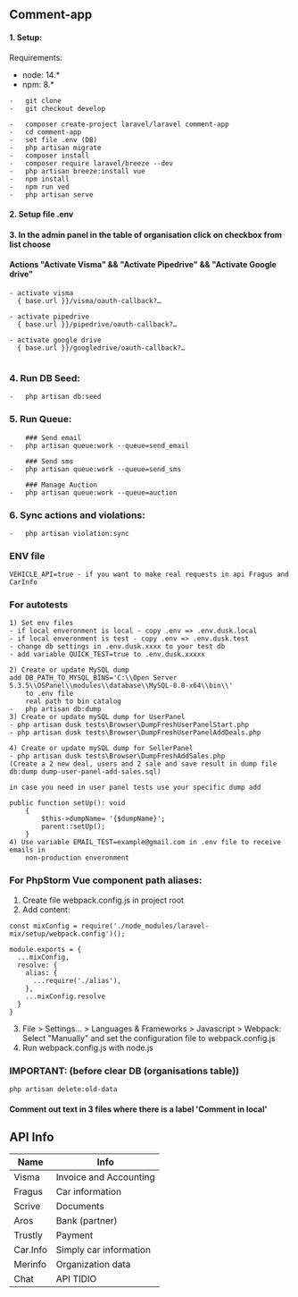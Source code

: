 ## Comment-app
#### 1. Setup:
Requirements:
* node: 14.*
* npm: 8.*
```
-	git clone
-	git checkout develop

-	composer create-project laravel/laravel comment-app
-	cd comment-app
-	set file .env (DB)
-	php artisan migrate
-   composer install
-   composer require laravel/breeze --dev
-	php artisan breeze:install vue
-   npm install
-   npm run ved
-   php artisan serve
```

#### 2. Setup file .env

#### 3. In the admin panel in the table of organisation click on checkbox from list choose 
####    Actions "Activate Visma" && "Activate Pipedrive" && "Activate Google drive"  

```
- activate visma
  { base.url }}/visma/oauth-callback?…

- activate pipedrive
  { base.url }}/pipedrive/oauth-callback?…

- activate google drive
  { base.url }}/googledrive/oauth-callback?… 
 
```


### 4. Run DB Seed:
```
-	php artisan db:seed
```

### 5. Run Queue:
```
    ### Send email
-	php artisan queue:work --queue=send_email

    ### Send sms
-   php artisan queue:work --queue=send_sms

    ### Manage Auction
-   php artisan queue:work --queue=auction

```

### 6. Sync actions and violations:
```
-	php artisan violation:sync
```

### ENV file
```
VEHICLE_API=true - if you want to make real requests in api Fragus and CarInfo
```

### For autotests
```
1) Set env files
- if local enveronment is local - copy .env => .env.dusk.local
- if local enveronment is test - copy .env => .env.dusk.test
- change db settings in .env.dusk.xxxx to your test db
- add variable QUICK_TEST=true to .env.dusk.xxxxx

2) Create or update MySQL dump
add DB_PATH_TO_MYSQL_BINS='C:\\Open Server 5.3.5\\OSPanel\\modules\\database\\MySQL-8.0-x64\\bin\\'
    to .env file
    real path to bin catalog
-   php artisan db:dump
3) Create or update mySQL dump for UserPanel  
- php artisan dusk tests\Browser\DumpFreshUserPanelStart.php
- php artisan dusk tests\Browser\DumpFreshUserPanelAddDeals.php

4) Create or update mySQL dump for SellerPanel  
- php artisan dusk tests\Browser\DumpFreshAddSales.php 
(Create a 2 new deal, users and 2 sale and save result in dump file db:dump dump-user-panel-add-sales.sql)

in case you need in user panel tests use your specific dump add

public function setUp(): void
    {
        $this->dumpName= '{$dumpName}';
        parent::setUp();
    }
4) Use variable EMAIL_TEST=example@gmail.com in .env file to receive emails in 
    non-production enveronment 
```

### For PhpStorm Vue component path aliases:
1) Create file webpack.config.js in project root
2) Add content:
```
const mixConfig = require('./node_modules/laravel-mix/setup/webpack.config')();

module.exports = {
  ...mixConfig,
  resolve: {
    alias: {
      ...require('./alias'),
    },
    ...mixConfig.resolve
  }
}
```
3) File > Settings... > Languages & Frameworks > Javascript > Webpack: 
   Select "Manually" and set the configuration file to webpack.config.js
4) Run webpack.config.js with node.js

### IMPORTANT: (before clear DB (organisations table))
  ```
  php artisan delete:old-data
  ```
  
####  Comment out text in 3 files where there is a label 'Comment in local'

  ## API Info
| Name       | Info                      |
|------------|---------------------------|
| Visma      | Invoice and Accounting    |
| Fragus     | Сar information           |
| Scrive     | Documents                 |
| Aros       | Bank (partner)            |
| Trustly    | Payment                   |
| Car.Info   | Simply car information    |
| Merinfo    | Organization data         |
| Chat       | API TIDIO                 |


